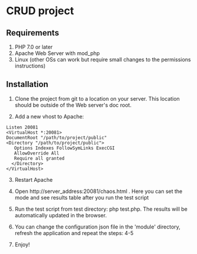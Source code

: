 # CRUD project

## Requirements

1. PHP 7.0 or later
2. Apache Web Server with mod_php
3. Linux (other OSs can work but require small changes to the permissions instructions)

## Installation

1. Clone the project from git to a location on your server.  This location should be outside of the Web server's doc root.

2. Add a new vhost to Apache:
```
Listen 20081
<VirtualHost *:20081>
DocumentRoot "/path/to/project/public"
<Directory "/path/to/project/public">
   Options Indexes FollowSymLinks ExecCGI
   AllowOverride All
   Require all granted
  </Directory>
</VirtualHost>
 ```  
3. Restart Apache

4. Open http://server_address:20081/chaos.html . Here you can set the mode and see results table after you run the test script

5. Run the test script from test directory: php test.php. The results will be automatically updated in the browser.

6. You can change the configuration json file in the 'module' directory, refresh the application and repeat the steps: 4-5

7. Enjoy!
